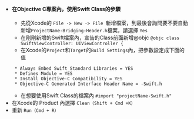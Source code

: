 * #### 在Objective C專案內，使用Swift Class的步驟
  * 先從Xcode的 `File -> New -> File `新增檔案，到最後會詢問要不要自動新增`ProjectName-Bridging-Header.h`檔案，請選擇 `Yes`
  * 在剛剛新增的Swift檔案內，宣告的Class前面新增@objc
  `@objc class SwiftViewController: UIViewController {`
  * 在Xcode的`Project`和`Target`的`Build Settings`內，把參數設定成下面的值
  ```
   * Always Embed Swift Standard Libraries = YES
   * Defines Module = YES
   * Install Objective-C Compatibility = YES
   * Objective-C Generated Interface Header Name = -Swift.h
  ```
  * 在想要使用Swift Class的檔案內  `#import "projectName-Swift.h"`
 * 在Xcode的 Product 內選擇 `Clean（Shift + Cmd +K）`
 * 重新 `Run（Cmd + R）`

   
